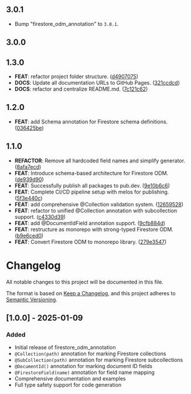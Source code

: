 ## 3.0.1

 - Bump "firestore_odm_annotation" to `3.0.1`.

## 3.0.0

## 1.3.0

 - **FEAT**: refactor project folder structure. ([d4907075](https://github.com/sylphxltd/firestore_odm/commit/d49070757a19ea643d73e2aa0664754f0c67da44))
 - **DOCS**: Update all documentation URLs to GitHub Pages. ([321ccdcd](https://github.com/sylphxltd/firestore_odm/commit/321ccdcd10f31374f6cd5b955fa3b7cb2d7f17fa))
 - **DOCS**: refactor and centralize README.md. ([7c121c62](https://github.com/sylphxltd/firestore_odm/commit/7c121c62981001803322ff5af1e2bb3f4593c46c))

## 1.2.0

 - **FEAT**: add Schema annotation for Firestore schema definitions. ([036425be](https://github.com/sylphxltd/firestore_odm/commit/036425beb89ff1331a68606d1a48b22402426e88))

## 1.1.0

 - **REFACTOR**: Remove all hardcoded field names and simplify generator. ([8afa7ecd](https://github.com/sylphxltd/firestore_odm/commit/8afa7ecd03141a8f19aeeecf30cfdfd767009daf))
 - **FEAT**: Introduce schema-based architecture for Firestore ODM. ([de939d90](https://github.com/sylphxltd/firestore_odm/commit/de939d903821a94c962f0d354e982c3b062dfc30))
 - **FEAT**: Successfully publish all packages to pub.dev. ([9e10b6c6](https://github.com/sylphxltd/firestore_odm/commit/9e10b6c61897fc4c876c8d30a3b9f2ff3302edb7))
 - **FEAT**: Complete CI/CD pipeline setup with melos for publishing. ([5f3e440c](https://github.com/sylphxltd/firestore_odm/commit/5f3e440ca1b177a9fa3361792bda02949b3743fe))
 - **FEAT**: add comprehensive @Collection validation system. ([12659528](https://github.com/sylphxltd/firestore_odm/commit/126595284c0e21d8ffb4cb5f6a46e75e1e17660d))
 - **FEAT**: refactor to unified @Collection annotation with subcollection support. ([c4330d39](https://github.com/sylphxltd/firestore_odm/commit/c4330d39a898bb6c8caaffffcfa7b2ff6e88cfdc))
 - **FEAT**: add @DocumentIdField annotation support. ([9cfb884d](https://github.com/sylphxltd/firestore_odm/commit/9cfb884d59d8922ff2b64e819c05f404575c365e))
 - **FEAT**: restructure as monorepo with strong-typed Firestore ODM. ([b9e6ced0](https://github.com/sylphxltd/firestore_odm/commit/b9e6ced07c38c798ec594a0c96292c86888422f7))
 - **FEAT**: Convert Firestore ODM to monorepo library. ([279e3547](https://github.com/sylphxltd/firestore_odm/commit/279e35473d592307bec352a9af359a798f2cc224))

# Changelog

All notable changes to this project will be documented in this file.

The format is based on [Keep a Changelog](https://keepachangelog.com/en/1.0.0/),
and this project adheres to [Semantic Versioning](https://semver.org/spec/v2.0.0.html).

## [1.0.0] - 2025-01-09

### Added
- Initial release of firestore_odm_annotation
- `@Collection(path)` annotation for marking Firestore collections
- `@SubCollection(path)` annotation for marking Firestore subcollections
- `@DocumentId()` annotation for marking document ID fields
- `@FirestoreField(name)` annotation for field name mapping
- Comprehensive documentation and examples
- Full type safety support for code generation